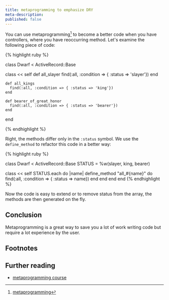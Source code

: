 ```yaml
---
title: metaprogramming to emphasize DRY
meta-description:
published: false
---
```


You can use metaprogramming[^metaprogramming] to become a better code when you have controllers, where you have
reoccurring method. Let's examine the following piece of code:

{% highlight ruby %}

class Dwarf < ActiveRecord::Base

  class << self
    def all_slayer
      find(:all, :condition => { :status => 'slayer'})
    end

    def all_kings
      find(:all, :condition => { :status => 'king'})
    end

    def bearer_of_great_honor
      find(:all, :condition => { :status => 'bearer'})
    end
end

{% endhighlight %}

Right, the methods differ only in the `:status` symbol. We use the `define_method` to refactor this
code in a better way:


{% highlight ruby %}

class Dwarf < ActiveRecord::Base
  STATUS = %w(slayer, king, bearer)

  class << self
    STATUS.each do |name|
      define_method "all_#{name}" do
        find(:all, :condition => { :status => name})
      end
    end
  end
end
{% endhighlight %}

Now the code is easy to extend or to remove status from the array, the methods are then generated on
the fly.


## Conclusion

Metaprogramming is a great way to save you a lot of work writing code but require a lot experience
by the user.


## Footnotes

[^metaprogramming]: [metaprogramming](http://en.wikipedia.org/wiki/Metaprogramming "metaprogramming")


## Further reading

* [metaprogramming course](http://ruby-metaprogramming.rubylearning.com/ "metaprogramming course")


